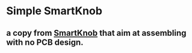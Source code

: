 # Simple SmartKnob
a copy from [SmartKnob](https://github.com/scottbez1/smartknob) that aim at assembling with no PCB design.
---

